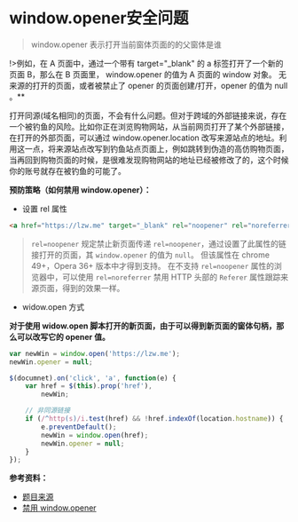 # window.opener安全问题

> window.opener 表示打开当前窗体页面的的父窗体是谁

!>例如，在 A 页面中，通过一个带有 target="_blank" 的 a 标签打开了一个新的页面 B，那么在 B 页面里， window.opener 的值为 A 页面的 window 对象。
无来源的打开的页面，或者被禁止了 opener 的页面创建/打开，opener 的值为 null 。**

打开同源(域名相同)的页面，不会有什么问题。但对于跨域的外部链接来说，存在一个被钓鱼的风险。比如你正在浏览购物网站，从当前网页打开了某个外部链接，在打开的外部页面，可以通过 window.opener.location 改写来源站点的地址。利用这一点，将来源站点改写到钓鱼站点页面上，例如跳转到伪造的高仿购物页面，当再回到购物页面的时候，是很难发现购物网站的地址已经被修改了的，这个时候你的账号就存在被钓鱼的可能了。

**预防策略（如何禁用 window.opener）：**

- 设置 rel 属性

```html
<a href="https://lzw.me" target="_blank" rel="noopener" rel="noreferrer">新浪微博</a>
```

> `rel=noopener` 规定禁止新页面传递 `rel=noopener`，通过设置了此属性的链接打开的页面，其 `window.opener` 的值为 `null`。
但该属性在 chrome 49+，Opera 36+ 版本中才得到支持。
在不支持 `rel=noopener` 属性的浏览器中，可以使用 `rel=noreferrer` 禁用 HTTP 头部的 `Referer` 属性跟踪来源页面，得到的效果一样。

- widow.open 方式

**对于使用 widow.open 脚本打开的新页面，由于可以得到新页面的窗体句柄，那么可以改写它的 opener 值。**

```js
var newWin = window.open('https://lzw.me');
newWin.opener = null;
```

```js
$(documnet).on('click', 'a', function(e) {
    var href = $(this).prop('href'),
        newWin;

    // 非同源链接
    if (/^http(s)/i.test(href) && !href.indexOf(location.hostname)) {
        e.preventDefault();
        newWin = window.open(href);
        newWin.opener = null;
    }
});
```

**参考资料：**

* [题目来源](https://juejin.im/post/5dca1b376fb9a04a9f11c82e#heading-10) 
* [禁用 window.opener](http://ju.outofmemory.cn/entry/293626)
